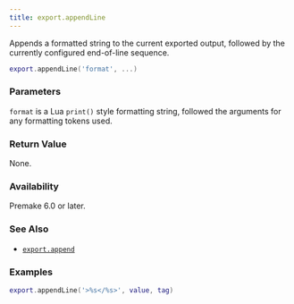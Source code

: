 ```yaml
---
title: export.appendLine
---
```


Appends a formatted string to the current exported output, followed by the currently configured end-of-line sequence.

```lua
export.appendLine('format', ...)
```

### Parameters

`format` is a Lua `print()` style formatting string, followed the arguments for any formatting tokens used.

### Return Value

None.

### Availability

Premake 6.0 or later.

### See Also

- [`export.append`](export_append.md)

### Examples

```lua
export.appendLine('>%s</%s>', value, tag)
```
